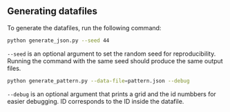 ## Generating datafiles

To generate the datafiles, run the following command:

```bash
python generate_json.py --seed 44 
```

`--seed` is an optional argument to set the random seed for reproducibility. Running the command with the same seed should produce the same output files.

```bash
python generate_pattern.py --data-file=pattern.json --debug
```

`--debug` is an optional argument that prints a grid and the id numbbers for easier debugging. ID corresponds to the ID inside the datafile.